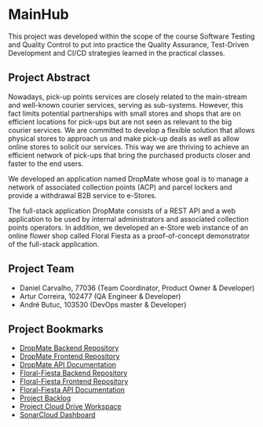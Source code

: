 # MainHub

This project was developed within the scope of the course 
Software Testing and Quality Control to put into practice 
the Quality Assurance, Test-Driven Development and CI/CD 
strategies learned in the practical classes.

## Project Abstract

Nowadays, pick-up points services are closely related to the main-stream and 
well-known courier services, serving as sub-systems. 
However, this fact limits potential partnerships with small 
stores and shops that are on efficient locations for pick-ups 
but are not seen as relevant to the big courier services. 
We are committed to develop a flexible solution that allows 
physical stores to approach us and make pick-up deals as well 
as allow online stores to solicit our services. 
This way we are thriving to achieve an efficient network 
of pick-ups that bring the purchased products closer and 
faster to the end users.

We developed an application named DropMate whose goal is 
to manage a network of associated collection points (ACP) 
and parcel lockers and provide a withdrawal B2B service to 
e-Stores.

The full-stack application DropMate consists of a REST API 
and a web application to be used by internal administrators 
and associated collection points operators. 
In addition, we developed an e-Store web instance of an 
online flower shop called Floral Fiesta as a proof-of-concept 
demonstrator of the full-stack application.

## Project Team

- Daniel Carvalho, 77036 (Team Coordinator, Product Owner & Developer)
- Artur Correira, 102477 (QA Engineer & Developer)
- André Butuc, 103530 (DevOps master & Developer)

## Project Bookmarks

- [DropMate Backend Repository](https://github.com/DropMate-Corp/DropMate)
- [DropMate Frontend Repository](https://github.com/DropMate-Corp/DropMate-UI)
- [DropMate API Documentation](#)
- [Floral-Fiesta Backend Repository](https://github.com/DropMate-Corp/Floral-Fiesta)
- [Floral-Fiesta Frontend Repository](https://github.com/DropMate-Corp/Floral-Fiesta-UI)
- [Floral-Fiesta API Documentation](https://documenter.getpostman.com/view/24047488/2s93sW9w4U)
- [Project Backlog](https://andrebutuc.atlassian.net/jira/software/projects/DM/boards/2/roadmap?shared=&atlOrigin=eyJpIjoiZmVmOTRiZDU4MWQ2NGQxMzk0NTE0ZGM5ZGZhMmE4ZDMiLCJwIjoiaiJ9)
- [Project Cloud Drive Workspace](https://uapt33090-my.sharepoint.com/:f:/g/personal/andrebutuc_ua_pt/Ei61Ll3_q8JFicrnFMo1yyABpXKcWBbOF21gDH7DTVC9-A?e=EHLWqc)
- [SonarCloud Dashboard](https://sonarcloud.io/organizations/dropmate-corp/projects)